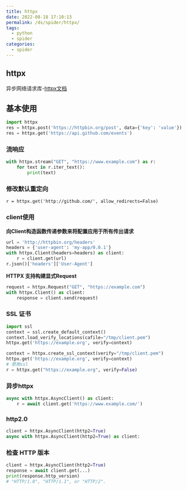 ```yaml
---
title: httpx
date: 2022-08-18 17:10:13
permalink: /ds/spider/httpx/
tags: 
  - python
  - spider
categories: 
  - spider
---
```


## httpx
异步网络请求库-[httpx文档](https://www.python-httpx.org/)

## 基本使用
```python
import httpx
res = httpx.post('https://httpbin.org/post', data={'key': 'value'})
res = httpx.get('https://api.github.com/events')
```
### 流响应
```python
with httpx.stream("GET", "https://www.example.com") as r:
    for text in r.iter_text():
        print(text)
```
### 修改默认重定向
`r = httpx.get('http://github.com/', allow_redirects=False)`
### client使用
**向Client构造函数传递参数来将配置应用于所有传出请求**
```python
url = 'http://httpbin.org/headers'
headers = {'user-agent': 'my-app/0.0.1'}
with httpx.Client(headers=headers) as client:
    r = client.get(url)
r.json()['headers']['User-Agent']   
```
**HTTPX 支持构建显式Request**
```python
request = httpx.Request("GET", "https://example.com")
with httpx.Client() as client:
    response = client.send(request)
```
### SSL 证书
```python
import ssl
context = ssl.create_default_context()
context.load_verify_locations(cafile="/tmp/client.pem")
httpx.get('https://example.org', verify=context)

context = httpx.create_ssl_context(verify="/tmp/client.pem")
httpx.get('https://example.org', verify=context)
# 禁用ssl
r = httpx.get("https://example.org", verify=False)
```
### 异步httpx
```python
async with httpx.AsyncClient() as client:
    r = await client.get('https://www.example.com/')
```
### http2.0
```python
client = httpx.AsyncClient(http2=True)
async with httpx.AsyncClient(http2=True) as client:
```
### 检查 HTTP 版本
```python
client = httpx.AsyncClient(http2=True)
response = await client.get(...)
print(response.http_version)  
# "HTTP/1.0", "HTTP/1.1", or "HTTP/2".
```









